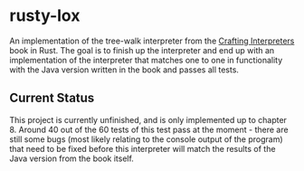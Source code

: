 # rusty-lox

An implementation of the tree-walk interpreter from the [Crafting Interpreters](https://craftinginterpreters.com/)
book in Rust. The goal is to finish up the interpreter and end up with an implementation of the interpreter that
matches one to one in functionality with the Java version written in the book and passes all tests.

## Current Status

This project is currently unfinished, and is only implemented up to chapter 8. Around 40 out of the 60 tests of this
test pass at the moment - there are still some bugs (most likely relating to the console output of the program) that
need to be fixed before this interpreter will match the results of the Java version from the book itself.
